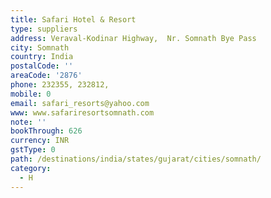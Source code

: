 ```yaml
---
title: Safari Hotel & Resort
type: suppliers
address: Veraval-Kodinar Highway,  Nr. Somnath Bye Pass
city: Somnath
country: India
postalCode: ''
areaCode: '2876'
phone: 232355, 232812,
mobile: 0
email: safari_resorts@yahoo.com
www: www.safariresortsomnath.com
note: ''
bookThrough: 626
currency: INR
gstType: 0
path: /destinations/india/states/gujarat/cities/somnath/
category:
  - H
---
```


